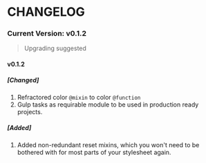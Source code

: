 # CHANGELOG

### Current Version: v0.1.2
> Upgrading suggested

#### v0.1.2
##### [Changed]
1. Refractored color `@mixin` to color `@function`
2. Gulp tasks as requirable module to be used in production ready projects.

##### [Added]
1. Added non-redundant reset mixins, which you won't need to be bothered with for most parts of your stylesheet again.
